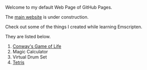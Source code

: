 Welcome to my default Web Page of GitHub Pages.

The [main website](Home_Page/home.html) is under construction.

Check out some of the things I created while learning Emscripten.

They are listed below.
1. [Conway's Game of Life](Conway's_Game/game.html)
2. Magic Calculator
3. Virtual Drum Set 
4. [Tetris](Tetris/Public/index.html)
